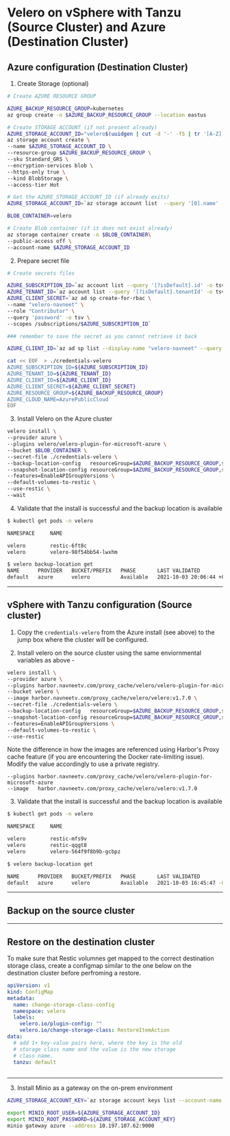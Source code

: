 # Velero on vSphere with Tanzu (Source Cluster) and Azure (Destination Cluster)

## Azure configuration (Destination Cluster)

1. Create Storage (optional)

```bash
# Create AZURE RESOURCE GROUP

AZURE_BACKUP_RESOURCE_GROUP=kubernetes
az group create -n $AZURE_BACKUP_RESOURCE_GROUP --location eastus
```

```bash
# Create STORAGE ACCOUNT (if not present already) 
AZURE_STORAGE_ACCOUNT_ID="velero$(uuidgen | cut -d '-' -f5 | tr '[A-Z]' '[a-z]')"
az storage account create \
--name $AZURE_STORAGE_ACCOUNT_ID \
--resource-group $AZURE_BACKUP_RESOURCE_GROUP \
--sku Standard_GRS \
--encryption-services blob \
--https-only true \
--kind BlobStorage \
--access-tier Hot

# Get the AZURE_STORAGE_ACCOUNT_ID (if already exits)
AZURE_STORAGE_ACCOUNT_ID=`az storage account list  --query '[0].name' -o tsv`
```

```bash
BLOB_CONTAINER=velero

# Create Blob container (if it does not exist already)
az storage container create -n $BLOB_CONTAINER\
--public-access off \
--account-name $AZURE_STORAGE_ACCOUNT_ID
```

2. Prepare secret file 

```bash
# Create secrets files

AZURE_SUBSCRIPTION_ID=`az account list --query '[?isDefault].id' -o tsv`
AZURE_TENANT_ID=`az account list --query '[?isDefault].tenantId' -o tsv`
AZURE_CLIENT_SECRET=`az ad sp create-for-rbac \
--name "velero-navneet" \
--role "Contributor" \
--query 'password' -o tsv \
--scopes /subscriptions/$AZURE_SUBSCRIPTION_ID`

### remember to save the secret as you cannot retrieve it back 

AZURE_CLIENT_ID=`az ad sp list --display-name "velero-navneet" --query '[0].appId' -o tsv`

cat << EOF  > ./credentials-velero
AZURE_SUBSCRIPTION_ID=${AZURE_SUBSCRIPTION_ID}
AZURE_TENANT_ID=${AZURE_TENANT_ID}
AZURE_CLIENT_ID=${AZURE_CLIENT_ID}
AZURE_CLIENT_SECRET=${AZURE_CLIENT_SECRET}
AZURE_RESOURCE_GROUP=${AZURE_BACKUP_RESOURCE_GROUP}
AZURE_CLOUD_NAME=AzurePublicCloud
EOF
```

3. Install Velero on the Azure cluster

```bash
velero install \
--provider azure \
--plugins velero/velero-plugin-for-microsoft-azure \
--bucket $BLOB_CONTAINER \
--secret-file ./credentials-velero \
--backup-location-config   resourceGroup=$AZURE_BACKUP_RESOURCE_GROUP,subscriptionId=$AZURE_SUBSCRIPTION_ID,storageAccount=$AZURE_STORAGE_ACCOUNT_ID \
--snapshot-location-config resourceGroup=$AZURE_BACKUP_RESOURCE_GROUP,subscriptionId=$AZURE_SUBSCRIPTION_ID \
--features=EnableAPIGroupVersions \
--default-volumes-to-restic \
--use-restic \
--wait
```

4. Validate that the install is successful and the backup location is available 
```bash
$ kubectl get pods -n velero    

NAMESPACE     NAME                                                              READY   STATUS    RESTARTS   AGE

velero        restic-6ft8c                                                      1/1     Running   0          30s
velero        velero-98f54bb54-lwxhm                                            1/1     Running   0          30s

$ velero backup-location get                                                                                                                                           
NAME      PROVIDER   BUCKET/PREFIX   PHASE       LAST VALIDATED                  ACCESS MODE   DEFAULT
default   azure      velero          Available   2021-10-03 20:06:44 +0000 UTC   ReadWrite     true

```
---
## vSphere with Tanzu configuration (Source cluster)

1. Copy the `credentials-velero` from the Azure install (see above) to the jump box where the cluster will be configured. 

2. Install velero on the source cluster using the same enviornmental variables as above - 

```bash
velero install \
--provider azure \
--plugins harbor.navneetv.com/proxy_cache/velero/velero-plugin-for-microsoft-azure \
--bucket velero \
--image harbor.navneetv.com/proxy_cache/velero/velero:v1.7.0 \
--secret-file ./credentials-velero \
--backup-location-config   resourceGroup=$AZURE_BACKUP_RESOURCE_GROUP,subscriptionId=$AZURE_SUBSCRIPTION_ID,storageAccount=$AZURE_STORAGE_ACCOUNT_ID \
--snapshot-location-config resourceGroup=$AZURE_BACKUP_RESOURCE_GROUP,subscriptionId=$AZURE_SUBSCRIPTION_ID \
--features=EnableAPIGroupVersions \
--default-volumes-to-restic \
--use-restic
```
Note the difference in how the images are referenced using Harbor's Proxy cache feature (if you are encountering the Docker rate-limiting issue). Modify the value accordingly to use a private registry.

```
--plugins harbor.navneetv.com/proxy_cache/velero/velero-plugin-for-microsoft-azure
--image   harbor.navneetv.com/proxy_cache/velero/velero:v1.7.0 
```

3. Validate that the install is successful and the backup location is available 
```bash
$ kubectl get pods -n velero    

NAMESPACE     NAME                                                              READY   STATUS    RESTARTS   AGE

velero        restic-mfs9v                                                      1/1     Running     0          18s
velero        restic-qqgt8                                                      1/1     Running     0          18s
velero        velero-564f9f8b9b-gcbpz                                           1/1     Running     0          18s

$ velero backup-location get                                                                                                                                       

NAME      PROVIDER   BUCKET/PREFIX   PHASE       LAST VALIDATED                  ACCESS MODE   DEFAULT
default   azure      velero          Available   2021-10-03 16:45:47 -0400 EDT   ReadWrite     true
```

---
## Backup on the source cluster



---
## Restore on the destination cluster

To make sure that Restic volumnes get mapped to the correct destination storage class, create a configmap similar to the one below on the destination cluster before perfroming a restore. 
```yaml
apiVersion: v1
kind: ConfigMap
metadata:
  name: change-storage-class-config
  namespace: velero
  labels:
    velero.io/plugin-config: ""
    velero.io/change-storage-class: RestoreItemAction
data:
  # add 1+ key-value pairs here, where the key is the old
  # storage class name and the value is the new storage
  # class name.
  tanzu: default
  
```



---


3. Install Minio as a gateway on the on-prem environment

```bash 
AZURE_STORAGE_ACCOUNT_KEY=`az storage account keys list --account-name ${AZURE_STORAGE_ACCOUNT_ID} |jq -r '.[0].value'`

export MINIO_ROOT_USER=${AZURE_STORAGE_ACCOUNT_ID}
export MINIO_ROOT_PASSWORD=${AZURE_STORAGE_ACCOUNT_KEY}
minio gateway azure --address 10.197.107.62:9000
```
